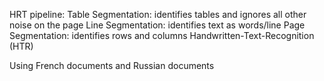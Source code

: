 HRT pipeline: 
Table Segmentation: identifies tables and ignores all other noise on the page
Line Segmentation: identifies text as words/line
Page Segmentation: identifies rows and columns
Handwritten-Text-Recognition (HTR)

Using French documents and Russian documents
